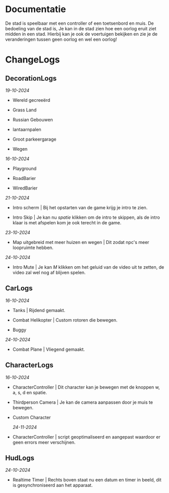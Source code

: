 # Documentatie #
De stad is speelbaar met een controller of een toetsenbord en muis. De bedoeling van de stad is, Je kan in de stad zien hoe een oorlog eruit ziet midden in een stad. Hierbij kan je ook de voertuigen bekijken en zie je de veranderingen tussen geen oorlog en wel een oorlog!

# ChangeLogs

## DecorationLogs

*19-10-2024*

- Wereld gecreeërd

- Grass Land

- Russian Gebouwen 

- lantaarnpalen 

- Groot parkeergarage 

- Wegen

*16-10-2024*

- Playground

- RoadBarier

- WiredBarier

*21-10-2024*

- Intro scherm | Bij het opstarten van de game krijg je intro te zien.

- Intro Skip | Je kan nu *spatie* klikken om de intro te skippen, als de intro klaar is met afspelen kom je ook terecht in de game.

*23-10-2024*

- Map uitgebreid met meer huizen en wegen | Dit zodat npc's meer loopruimte hebben.

*24-10-2024*

- Intro Mute | Je kan *M* klikken om het geluid van de video uit te zetten, de video zal wel nog af blijven spelen.

## CarLogs

*16-10-2024*

- Tanks | Rijdend gemaakt.

- Combat Helikopter | Custom rotoren die bewegen.

- Buggy

*24-10-2024*

- Combat Plane | Vliegend gemaakt.

## CharacterLogs

*16-10-2024*

- CharacterController | Dit character kan je bewegen met de knoppen w, a, s, d en spatie.

- Thirdperson Camera | Je kan de camera aanpassen door je muis te bewegen.
  
- Custom Character

  *24-11-2024*

- CharacterController | script geoptimaliseerd en aangepast waardoor er geen errors meer verschijnen.

## HudLogs

*24-10-2024*

- Realtime Timer | Rechts boven staat nu een datum en timer in beeld, dit is gesynchroniseerd aan het apparaat.
